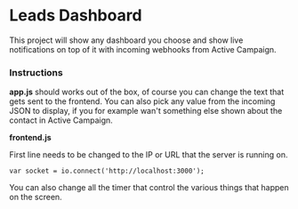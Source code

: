 # Leads Dashboard
This project will show any dashboard you choose and show live notifications on top of it with incoming webhooks from Active Campaign.

### Instructions

**app.js** should works out of the box, of course you can change the text that gets sent to the frontend. You can also pick any value from the incoming JSON to display, if you for example wan't something else shown about the contact in Active Campaign.

**frontend.js**


First line needs to be changed to the IP or URL that the server is running on.

```var socket = io.connect('http://localhost:3000');```

You can also change all the timer that control the various things that happen on the screen.
